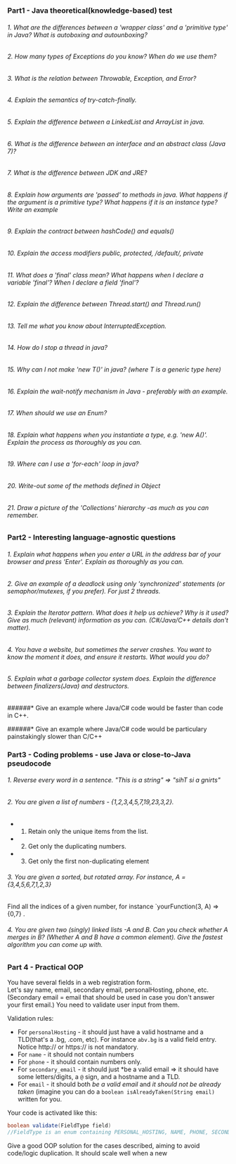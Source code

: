 ### Part1 - Java theoretical(knowledge-based) test

###### 1. What are the differences between a 'wrapper class' and a 'primitive type' in Java? What is autoboxing and autounboxing?

###### 2. How many types of Exceptions do you know? When do we use them?

###### 3. What is the relation between Throwable, Exception, and Error?

###### 4. Explain the semantics of try-catch-finally.

###### 5. Explain the difference between a LinkedList and ArrayList in java.

###### 6. What is the difference between an interface and an abstract class (Java 7)?

###### 7. What is the difference between JDK and JRE?

###### 8. Explain how arguments are 'passed' to methods in java. What happens if the argument is a primitive type? What happens if it is an instance type? Write an example

###### 9. Explain the contract between hashCode() and equals()

###### 10. Explain the access modifiers public, protected, /*default*/, private

###### 11. What does a 'final' class mean? What happens when I declare a variable 'final'? When I declare a field 'final'? 

###### 12. Explain the difference between Thread.start() and Thread.run()

###### 13. Tell me what you know about InterruptedException. 

###### 14. How do I stop a thread in java?

###### 15. Why can I not make 'new T()' in java? (where T is a generic type here)

###### 16. Explain the wait-notify mechanism in Java - preferably with an example.

###### 17. When should we use an Enum?

###### 18. Explain what happens when you instantiate a type, e.g. 'new A()'. Explain the process as thoroughly as you can.

###### 19. Where can I use a 'for-each' loop in java?

###### 20. Write-out some of the methods defined in Object

###### 21. Draw a picture of the 'Collections' hierarchy -as much as you can remember.

### Part2 - Interesting language-agnostic questions

###### 1. Explain what happens when you enter a URL in the address bar of your browser and press 'Enter'. Explain as thoroughly as you can.

###### 2. Give an example of a deadlock using only 'synchronized' statements (or semaphor/mutexes, if you prefer). For just 2 threads.

###### 3. Explain the Iterator pattern. What does it help us achieve? Why is it used? Give as much (relevant) information as you can. (C#/Java/C++ details don't matter).

###### 4. You have a website, but sometimes the server crashes. You want to know the moment it does, and ensure it restarts. What would you do?

###### 5. Explain what a garbage collector system does. Explain the difference between finalizers(Java) and destructors.

######* Give an example where Java/C# code would be faster than code in C++.

######* Give an example where Java/C# code would be particulary painstakingly slower than C/C++

### Part3 - Coding problems - use Java or close-to-Java pseudocode

###### 1. Reverse every word in a sentence. "This is a string" => "sihT si a gnirts" 

###### 2. You are given a list of numbers - {1,2,3,4,5,7,19,23,3,2}.
- 1) Retain only the unique items from the list. 
- 2) Get only the duplicating numbers. 
- 3) Get only the first non-duplicating element  

###### 3. You are given a sorted, but rotated array. For instance, A = {3,4,5,6,7,1,2,3}
Find all the indices of a given number, for instance `yourFunction(3, A) => {0,7} .

###### 4. You are given two (singly) linked lists -A and B. Can you check whether A merges in B? (Whether A and B have a common element). Give the fastest algorithm you can come up with.

### Part 4 - Practical OOP
You have several fields in a web registration form.  
Let's say name, email, secondary email, personalHosting, phone, etc. (Secondary email = email that should be used in case you don't answer your first email.)
You need to validate user input from them.   

Validation rules:   
- For `personalHosting` - it should just have a valid hostname and a TLD(that's a .bg, .com, etc). For instance `abv.bg` is a valid field entry. Notice http:// or https:// is not mandatory.
- For `name` - it should not contain numbers 
- For `phone` - it should contain numbers only.
- For `secondary_email` - it should just *be a valid email => it should have some letters/digits, a `@` sign, and a hostname and a TLD.
- For `email` - it should both *be a valid email* and *it should not be already taken* (imagine you can do a `boolean isAlreadyTaken(String email)` written for you.

Your code is activated like this:
```java
boolean validate(FieldType field)
//FieldType is an enum containing PERSONAL_HOSTING, NAME, PHONE, SECONDARY_EMAIL, EMAIL

```
Give a good OOP solution for the cases described, aiming to avoid code/logic duplication. It should scale well when a new 


 

